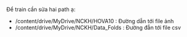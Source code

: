 Để train cần sửa hai path ạ:
- /content/drive/MyDrive/NCKH/HOVA10 : Đường dẫn tới file ảnh
- /content/drive/MyDrive/NCKH/Data_Folds : Đường đẫn tới file csv
